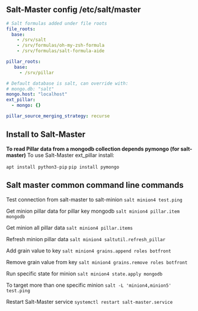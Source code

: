 ## Salt-Master config /etc/salt/master

```yaml
# Salt formulas added under file roots
file_roots:
  base:
    - /srv/salt
    - /srv/formulas/oh-my-zsh-formula
    - /srv/formulas/salt-formula-aide

pillar_roots:
   base:
     - /srv/pillar

# Default database is salt, can override with:
# mongo.db: "salt"
mongo.host: "localhost"
ext_pillar:
  - mongo: {}

pillar_source_merging_strategy: recurse
```

## Install to Salt-Master

**To read Pillar data from a mongodb collection depends pymongo (for salt-master)**
To use Salt-Master ext_pillar install:

`apt install python3-pip`
`pip install pymongo`

## Salt master common command line commands

Test connection from salt-master to salt-minion
`salt minion4 test.ping`

Get minion pillar data for pillar key mongodb
`salt minion4 pillar.item mongodb`

Get minion all pillar data
`salt minion4 pillar.items`

Refresh minion pillar data
`salt minion4 saltutil.refresh_pillar`

Add grain value to key
`salt minion4 grains.append roles botfront`

Remove grain value from key
`salt minion4 grains.remove roles botfront`

Run specific state for minion
`salt minion4 state.apply mongodb`

To target more than one specific minion
`salt -L 'minion4,minion5' test.ping`

Restart Salt-Master service
`systemctl restart salt-master.service`